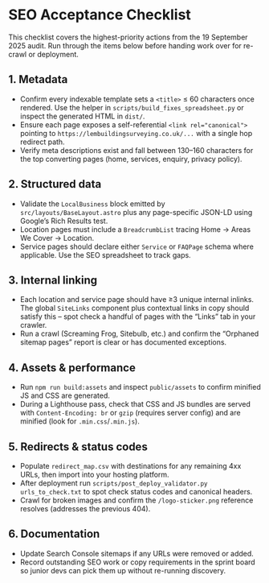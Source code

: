 # SEO Acceptance Checklist

This checklist covers the highest-priority actions from the 19 September 2025 audit. Run through the items below before handing work over for re-crawl or deployment.

## 1. Metadata

- Confirm every indexable template sets a `<title>` ≤ 60 characters once rendered. Use the helper in `scripts/build_fixes_spreadsheet.py` or inspect the generated HTML in `dist/`.
- Ensure each page exposes a self-referential `<link rel="canonical">` pointing to `https://lembuildingsurveying.co.uk/...` with a single hop redirect path.
- Verify meta descriptions exist and fall between 130–160 characters for the top converting pages (home, services, enquiry, privacy policy).

## 2. Structured data

- Validate the `LocalBusiness` block emitted by `src/layouts/BaseLayout.astro` plus any page-specific JSON-LD using Google’s Rich Results test.
- Location pages must include a `BreadcrumbList` tracing Home → Areas We Cover → Location.
- Service pages should declare either `Service` or `FAQPage` schema where applicable. Use the SEO spreadsheet to track gaps.

## 3. Internal linking

- Each location and service page should have ≥3 unique internal inlinks. The global `SiteLinks` component plus contextual links in copy should satisfy this – spot check a handful of pages with the “Links” tab in your crawler.
- Run a crawl (Screaming Frog, Sitebulb, etc.) and confirm the “Orphaned sitemap pages” report is clear or has documented exceptions.

## 4. Assets & performance

- Run `npm run build:assets` and inspect `public/assets` to confirm minified JS and CSS are generated.
- During a Lighthouse pass, check that CSS and JS bundles are served with `Content-Encoding: br` or `gzip` (requires server config) and are minified (look for `.min.css`/`.min.js`).

## 5. Redirects & status codes

- Populate `redirect_map.csv` with destinations for any remaining 4xx URLs, then import into your hosting platform.
- After deployment run `scripts/post_deploy_validator.py urls_to_check.txt` to spot check status codes and canonical headers.
- Crawl for broken images and confirm the `/logo-sticker.png` reference resolves (addresses the previous 404).

## 6. Documentation

- Update Search Console sitemaps if any URLs were removed or added.
- Record outstanding SEO work or copy requirements in the sprint board so junior devs can pick them up without re-running discovery.
